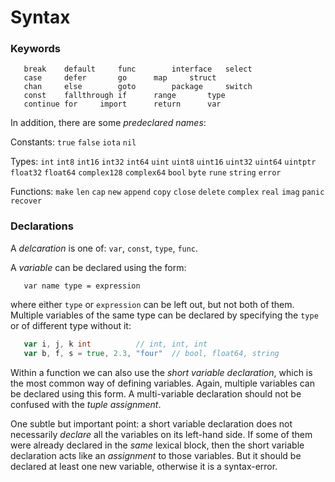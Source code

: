 Syntax
======

### Keywords

```
   break	default		func		interface	select
   case		defer		go		map		struct
   chan		else		goto		package		switch
   const	fallthrough	if		range		type
   continue	for		import		return		var
```

In addition, there are some *predeclared names*:

Constants:	`true`	`false`	`iota`	`nil`

Types:		`int` `int8` `int16`  `int32` `int64`
		`uint` `uint8` `uint16` `uint32` `uint64` `uintptr`
		`float32` `float64` `complex128` `complex64`
		`bool` `byte` `rune` `string` `error`

Functions:	`make` `len` `cap` `new` `append` `copy` `close` `delete`
		`complex` `real` `imag`
		`panic` `recover`

### Declarations

A *delcaration* is one of: `var`, `const`, `type`, `func`.

A *variable* can be declared using the form:

```
   var name type = expression
```

where either `type` or `expression` can be left out, but not both of them.
Multiple variables of the same type can be declared by specifying the `type`
or of different type without it:

```go
   var i, j, k int			// int, int, int
   var b, f, s = true, 2.3, "four"	// bool, float64, string
```

Within a function we can also use the *short variable declaration*,
which is the most common way of defining variables.  Again, multiple
variables can be declared using this form.  A multi-variable declaration
should not be confused with the *tuple assignment*.

One subtle but important point:  a short variable declaration does not
necessarily *declare* all the variables on its left-hand side.  If some of
them were already declared in the *same* lexical block, then the short
variable declaration acts like an *assignment* to those variables.
But it should be declared at least one new variable, otherwise it is a
syntax-error.
